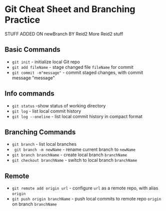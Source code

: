 # Git Cheat Sheet and Branching Practice

STUFF ADDED ON newBranch BY Reid2
More Reid2 stuff

## Basic Commands
* `git init` - initialize local Git repo
* `git add fileName` - stage changed file `fileName`
for commit
* `git commit -m"message"` - commit staged changes, with commit message "message"

## Info commands
* `git status` -show status of working directory
* `git log` - list local commit history
* `git log --oneline` - list local commit history in compact format

## Branching Commands
* `git branch` - list local branches
* ` git branch -m newName` - rename current branch to `newName`
* `git branch branchName` - create local branch `branchName`
* `git checkout branchName` - switch to local branch `branchName`

## Remote
* `git remote add origin url` - configure `url` as a remote repo, with alias `origin`
* `git push origin branchName` - push local commits to remote repo `origin` on branch `branchName`